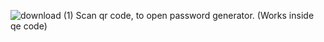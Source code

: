 ![download (1)](https://github.com/user-attachments/assets/148b9152-19da-47ce-8b9a-f85db5cf2de6)
Scan qr code, to open password generator. (Works inside qe code)
